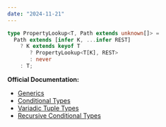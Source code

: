 ```yaml
---
date: "2024-11-21"
---
```

```ts
type PropertyLookup<T, Path extends unknown[]> =
  Path extends [infer K, ...infer REST]
    ? K extends keyof T
       ? PropertyLookup<T[K], REST>
       : never
    : T;  
```
**Official Documentation:**
- [Generics](https://www.typescriptlang.org/docs/handbook/2/generics.html)
- [Conditional Types](https://www.typescriptlang.org/docs/handbook/2/conditional-types.html)
- [Variadic Tuple Types](https://www.typescriptlang.org/docs/handbook/release-notes/typescript-4-0.html#variadic-tuple-types)
- [Recursive Conditional Types](https://www.typescriptlang.org/docs/handbook/release-notes/typescript-4-1.html#recursive-conditional-types)




